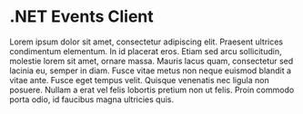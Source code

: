 # .NET Events Client

Lorem ipsum dolor sit amet, consectetur adipiscing elit. Praesent ultrices condimentum elementum. In id placerat eros. Etiam sed arcu sollicitudin, molestie lorem sit amet, ornare massa. Mauris lacus quam, consectetur sed lacinia eu, semper in diam. Fusce vitae metus non neque euismod blandit a vitae ante. Fusce eget tempus velit. Quisque venenatis nec ligula non posuere. Nullam a erat vel felis lobortis pretium non ut felis. Proin commodo porta odio, id faucibus magna ultricies quis.